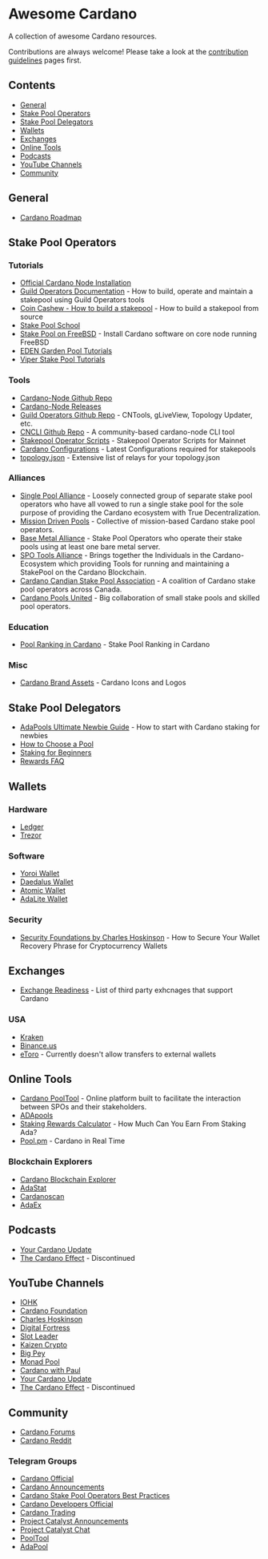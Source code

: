 # Awesome Cardano

A collection of awesome Cardano resources.

Contributions are always welcome! Please take a look at the [contribution guidelines](https://github.com/AwkEng/awesome-cardano/blob/master/CONTRIBUTING.md) pages first.

## Contents
* [General](#general)
* [Stake Pool Operators](#stake-pool-operators)
* [Stake Pool Delegators](#stake-pool-delegators)
* [Wallets](#wallets)
* [Exchanges](#exchanges)
* [Online Tools](#online-tools)
* [Podcasts](#podcasts)
* [YouTube Channels](#youtube)
* [Community](#community)

## General
* [Cardano Roadmap](https://roadmap.cardano.org/en/)

## Stake Pool Operators
### Tutorials
* [Official Cardano Node Installation](https://docs.cardano.org/projects/cardano-node/en/latest/index.html)
* [Guild Operators Documentation](https://cardano-community.github.io/guild-operators/) - How to build, operate and maintain a stakepool using Guild Operators tools
* [Coin Cashew - How to build a stakepool](https://www.coincashew.com/coins/overview-ada/guide-how-to-build-a-haskell-stakepool-node) - How to build a stakepool from source
* [Stake Pool School](https://cardano-foundation.gitbook.io/stake-pool-course/)
* [Stake Pool on FreeBSD](https://joachimlindback.gitbook.io/kalix-pool/) - Install Cardano software on core node running FreeBSD
* [EDEN Garden Pool Tutorials](https://www.youtube.com/c/EDENGardenPool/videos)
* [Viper Stake Pool Tutorials](https://www.youtube.com/channel/UCs1LxJFihn45CkGSdLGHQgw/videos)

### Tools
* [Cardano-Node Github Repo](https://github.com/input-output-hk/cardano-node)
* [Cardano-Node Releases](https://github.com/input-output-hk/cardano-node/releases)
* [Guild Operators Github Repo](https://github.com/cardano-community/guild-operators) - CNTools, gLiveView, Topology Updater, etc.
* [CNCLI Github Repo](https://github.com/AndrewWestberg/cncli) - A community-based cardano-node CLI tool
* [Stakepool Operator Scripts](https://github.com/gitmachtl/scripts/tree/master/cardano/mainnet) - Stakepool Operator Scripts for Mainnet
* [Cardano Configurations](https://hydra.iohk.io/job/Cardano/cardano-node/cardano-deployment/latest-finished/download/1/index.html) - Latest Configurations required for stakepools
* [topology.json](https://explorer.mainnet.cardano.org/relays/topology.json) - Extensive list of relays for your topology.json

### Alliances
* [Single Pool Alliance](https://singlepoolalliance.net/index.html) - Loosely connected group of separate stake pool operators who have all vowed to run a single stake pool for the sole purpose of providing the Cardano ecosystem with True Decentralization.
* [Mission Driven Pools](https://missiondrivenpools.org/) - Collective of mission-based Cardano stake pool operators.
* [Base Metal Alliance](https://cardanobaremetal.com/) - Stake Pool Operators who operate their stake pools using at least one bare metal server.
* [SPO Tools Alliance](https://github.com/gitmachtl/StakePool-Operator-Tools-Alliance) - Brings together the Individuals in the Cardano-Ecosystem which providing Tools for running and maintaining a StakePool on the Cardano Blockchain.
* [Cardano Candian Stake Pool Association](https://ccspa.ca/) - A coalition of Cardano stake pool operators across Canada.
* [Cardano Pools United](https://www.cpoolsunited.com/) - Big collaboration of small stake pools and skilled pool operators.

### Education
* [Pool Ranking in Cardano](https://hydra.iohk.io/job/Cardano/cardano-ledger-specs/specs.pool-ranking/latest/download-by-type/doc-pdf/pool-ranking) - Stake Pool Ranking in Cardano

### Misc
* [Cardano Brand Assets](https://cardano.org/brand-assets/) - Cardano Icons and Logos

## Stake Pool Delegators
* [AdaPools Ultimate Newbie Guide](https://static.adapools.org/docs/newbie-ultimate-guide.pdf) - How to start with Cardano
staking for newbies
* [How to Choose a Pool](https://viperstaking.com/ada-pools/choosing-a-pool/)
* [Staking for Beginners](https://medium.com/cardanorss/staking-for-beginners-a-step-by-step-guide-6dda110b2454)
* [Rewards FAQ](https://cardano-community.github.io/support-faq/#/rewards)

## Wallets
### Hardware
* [Ledger](https://www.ledger.com/cardano-wallet)
* [Trezor](https://trezor.io/)

### Software
* [Yoroi Wallet](https://yoroi-wallet.com/)
* [Daedalus Wallet](https://daedaluswallet.io/)
* [Atomic Wallet](https://atomicwallet.io/)
* [AdaLite Wallet](https://adawallet.io/)

### Security
* [Security Foundations by Charles Hoskinson](https://www.youtube.com/watch?v=fqrAzBAi64c) - How to Secure Your Wallet Recovery Phrase for Cryptocurrency Wallets

## Exchanges
* [Exchange Readiness](https://iohk.zendesk.com/hc/en-us/articles/900001924566-Shelley-readiness-of-third-parties) - List of third party exhcnages that support Cardano

### USA
* [Kraken](https://www.kraken.com/)
* [Binance.us](https://www.binance.us/en/home)
* [eToro](https://www.etoro.com/) - Currently doesn't allow transfers to external wallets

## Online Tools
* [Cardano PoolTool](https://pooltool.io/) - Online platform built to facilitate the interaction between SPOs and their stakeholders.
* [ADApools](https://adapools.org/)
* [Staking Rewards Calculator](https://cardano.org/calculator/?calculator=delegator) - How Much Can You Earn From Staking Ada?
* [Pool.pm](https://pool.pm/) - Cardano in Real Time

### Blockchain Explorers
* [Cardano Blockchain Explorer](https://explorer.cardano.org/en)
* [AdaStat](https://adastat.net/)
* [Cardanoscan](https://cardanoscan.io/)
* [AdaEx](https://adaex.org/)

## Podcasts
* [Your Cardano Update](https://podtail.com/podcast/your-cardano-update/)
* [The Cardano Effect](https://thecardanoeffect.libsyn.com/) - Discontinued

## YouTube Channels
* [IOHK](https://www.youtube.com/c/IohkIo/videos)
* [Cardano Foundation](https://www.youtube.com/c/CardanoFoundation/videos)
* [Charles Hoskinson](https://www.youtube.com/c/DigitalFortress/videos)
* [Digital Fortress](https://www.youtube.com/c/DigitalFortress/videos)
* [Slot Leader](https://www.youtube.com/c/SlotLeader/videos)
* [Kaizen Crypto](https://www.youtube.com/c/KaizenCrypto/videos)
* [Big Pey](https://www.youtube.com/c/bigpey/videos)
* [Monad Pool](https://www.youtube.com/channel/UCZY2QuKGKWgDe1e8hxEmlBQ/videos)
* [Cardano with Paul](https://www.youtube.com/c/CardanoWithPaul/videos)
* [Your Cardano Update](https://www.youtube.com/c/YourCardanoUpdate/videos)
* [The Cardano Effect](https://www.youtube.com/c/TheCardanoEffect/videos) - Discontinued

## Community
* [Cardano Forums](https://forum.cardano.org/)
* [Cardano Reddit](https://www.reddit.com/r/cardano/)

### Telegram Groups
* [Cardano Official](https://t.me/Cardano)
* [Cardano Announcements](https://t.me/CardanoAnnouncements)
* [Cardano Stake Pool Operators Best Practices](https://t.me/CardanoStakePoolWorkgroup)
* [Cardano Developers Official](https://t.me/CardanoDevelopersOfficial)
* [Cardano Trading](https://t.me/CardanoTradingOfficial)
* [Project Catalyst Announcements](https://t.me/cardanocatalyst)
* [Project Catalyst Chat](https://t.me/ProjectCatalystChat)
* [PoolTool](https://t.me/pooltool)
* [AdaPool](https://t.me/adapools_ops)
